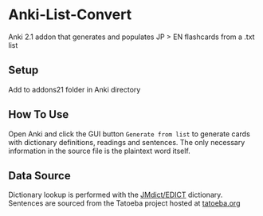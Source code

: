 # Anki-List-Convert
Anki 2.1 addon that generates and populates JP > EN flashcards from a .txt list

## Setup

Add to addons21 folder in Anki directory

## How To Use

Open Anki and click the GUI button 
`Generate from list`
to generate cards with dictionary definitions, readings and sentences. The only necessary information in the source file is the plaintext word itself.

## Data Source

Dictionary lookup is performed with the [JMdict/EDICT](http://www.edrdg.org/wiki/index.php/JMdict-EDICT_Dictionary_Project) dictionary.  
Sentences are sourced from the Tatoeba project hosted at [tatoeba.org](tatoeba.org)


